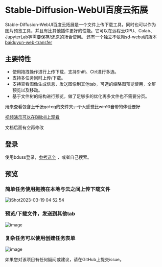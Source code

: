 # Stable-Diffusion-WebUI百度云拓展

Stable-Diffusion-WebUI百度云拓展是一个文件上传下载工具，同时也可以作为图片预览工具，并且有比其他插件更好的性能。它可以在远程云GPU、Colab、JupyterLab等需要保存/还原的场合使用。 还有一个独立不依赖sd-webui的版本[baiduyun-web-transfer](https://github.com/zanllp/baiduyun-web-transfer)

## 主要特性

- 使用拖拽操作进行上传下载，支持Shift、Ctrl进行多选。
- 支持多任务同时上传/下载。
- 支持查看图像生成信息，发送图像到其他tab，可选的缩略图预览使用，全屏预览以及移动。
- 基于文件树的结构进行预览，做了足够多的优化再多文件也不需要分页。


~~用来查看包含上千张gal cg的文件夹，个人感觉比win10自带的体验要好~~

[视频演示可以在Bilibili上观看](https://www.bilibili.com/video/BV16N411P7du/)

文档后面有空再修改
## 登录
使用bduss登录，[参考这个](https://www.bilibili.com/read/cv22726491) ，或者自己搜索。
## 预览

### 简单任务使用拖拽在本地与云之间上传下载文件

![iShot2023-03-19 04 52 54](https://user-images.githubusercontent.com/25872019/226139191-00438b3f-9c23-451d-9e15-fbc3a0b715df.png)

### 预览/下载文件，发送到其他tab

![image](https://user-images.githubusercontent.com/25872019/227783845-7cff540e-00af-4f38-91c6-533ac214e5f7.png)

### 复杂任务可以使用创建任务表单

![image](https://user-images.githubusercontent.com/25872019/224553431-0bb3f9f2-f81a-452d-a024-4b1030ccdca1.png)


如果您对该项目有任何疑问或建议，请在GitHub上提交issue。

